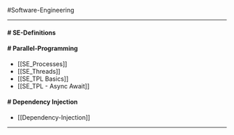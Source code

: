 #Software-Engineering 

---
#### # SE-Definitions

#### # Parallel-Programming
- [[SE_Processes]]
- [[SE_Threads]]
- [[SE_TPL Basics]]
- [[SE_TPL - Async Await]]

#### # Dependency Injection
- [[Dependency-Injection]]

---